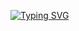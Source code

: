 <a href="https://git.io/typing-svg"><img src="https://readme-typing-svg.demolab.com?font=Fira+Code&pause=1000&random=false&width=450&lines=I+am+MysteriousMoff+Coding+Enthusiast+" alt="Typing SVG" /></a>
